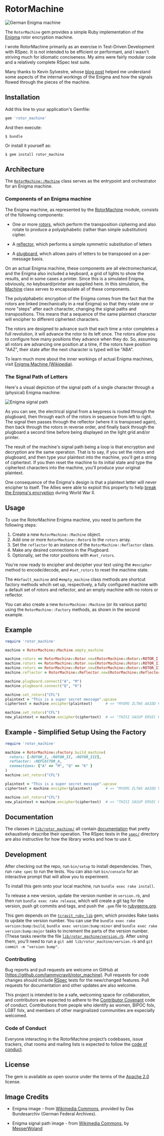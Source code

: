 # RotorMachine

![German Enigma machine](https://github.com/tammycravit/rotor_machine/blob/master/images/Bundesarchiv_Enigma.jpg?raw=1)

The `RotorMachine` gem provides a simple Ruby implementation of the 
[Enigma](https://en.wikipedia.org/wiki/Enigma_machine) rotor encryption machine.

I wrote RotorMachine primarily as an exercise in Test-Driven Development with 
RSpec. It is not intended to be efficient or performant, and I wasn't striving much 
for idiomatic conciseness. My aims were fairly modular code and a relatively 
complete RSpec test suite.

Many thanks to Kevin Sylvestre, whose 
[blog post](https://ksylvest.com/posts/2015-01-03/the-enigma-machine-using-ruby) 
helped me understand some aspects of the internal workings of the Enigma and 
how the signals flowed through the pieces of the machine.

## Installation

Add this line to your application's Gemfile:

```ruby
gem 'rotor_machine'
```

And then execute:

    $ bundle

Or install it yourself as:

    $ gem install rotor_machine

## Architecture

The [`RotorMachine::Machine`](http://www.rubydoc.info/gems/rotor_machine/RotorMachine/Machine) 
class serves as the entrypoint and orchestrator for an Enigma machine.
  
### Components of an Enigma machine
  
The Enigma machine, as represented by the [RotorMachine](http://www.rubydoc.info/gems/rotor_machine) 
module, consists of the following components:
  
* One or more [rotors](http://www.rubydoc.info/gems/rotor_machine/RotorMachine/Rotor), which 
  perform the transposition ciphering and also rotate to produce a polyalphabetic (rather 
  than simple substitution) cipher.
  
* A [reflector](http://www.rubydoc.info/gems/rotor_machine/RotorMachine/Reflector), which 
  performs a simple symmetric substitution of letters
  
* A [plugboard](http://www.rubydoc.info/gems/rotor_machine/RotorMachine/Plugboard), which 
  allows pairs of letters to be transposed on a per-message basis.
  
On an actual Enigma machine, these components are all electromechanical, and 
the Enigma also included a keyboard, a grid of lights to show the results, and 
in some cases a printer. Since this is a simulated Enigma, obviously, no 
keyboard/printer are supplied here. In this simulation, the
[Machine](http://www.rubydoc.info/gems/rotor_machine/RotorMachine/Machine)
class serves to encapsulate all of these components.
  
The polyalphabetic encryption of the Enigma comes from the fact that the
rotors are linked (mechanically in a real Enigma) so that they rotate
one or more "steps" after each character, changing the signal paths and
transpositions. This means that a sequence of the same plaintext character
will encipher to different ciphertext characters.
  
The rotors are designed to advance such that each time a rotor completes
a full revolution, it will advance the rotor to its left once. The rotors
allow you to configure how many positions they advance when they do. So,
assuming all rotors are advancing one position at a time, if the rotors
have position "AAZ", their state after the next character is typed will
be "ABA".
  
To learn much more about the inner workings of actual Enigma machines,
visit [Enigma Machine (Wikipedia)](https://en.wikipedia.org/wiki/Enigma_machine).
  
###  The Signal Path of Letters
  
Here's a visual depiction of the signal path of a single character through
a (physical) Enigma machine:

![Enigma signal path](https://github.com/tammycravit/rotor_machine/blob/master/images/File:Enigma_wiring_kleur.png?raw=1)

As you can see, the electrical signal from a keypress is routed through the 
plugboard, then through each of the rotors in sequence from left to right. 
The signal then passes through the reflector (where it is transposed again), 
then back through the rotors in reverse order, and finally back through the 
plugboard a second time before being displayed on the light grid and/or 
printer.
  
The result of the machine's signal path being a loop is that encryption and
decryption are the same operation. That is to say, if you set the rotors
and plugboard, and then type your plaintext into the machine, you'll get
a string of ciphertext. If you then reset the machine to its initial state
and type the ciphertext characters into the machine, you'll produce your
original plaintext.
  
One consequence of the Enigma's design is that a plaintext letter will never 
encipher to itself. The Allies were able to exploit this property to help 
[break the Enigma's encryption](https://en.wikipedia.org/wiki/Cryptanalysis_of_the_Enigma) 
during World War II.
  
## Usage

To use the RotorMachine Enigma machine, you need to perform the following
steps:
  
1. Create a new `RotorMachine::Machine` object.
2. Add one or more `RotorMachine::Rotor`s  to the `rotors` array.
3. Set the `reflector` to an instance of the `RotorMachine::Reflector` class.
4. Make any desired connections in the Plugboard.
5. Optionally, set the rotor positions with `#set_rotors`.
  
You're now ready to encipher and decipher your text using the `#encipher`
method to encode/decode, and `#set_rotors` to reset the machine state.
  
The `#default_machine` and `#empty_machine` class methods are shortcut
factory methods whcih set up, respectively, a fully configured machine 
with a default set of rotors and reflector, and an empty machine with
no rotors or reflector.

You can also create a new `RotorMachine::Machine` (or its various parts)
using the `RotorMachine::Factory` methods, as shown in the second example.

## Example

```ruby
require 'rotor_machine'

machine = RotorMachine::Machine.empty_machine

machine.rotors << RotorMachine::Rotor.new(RotorMachine::Rotor::ROTOR_I, "A", 1)
machine.rotors << RotorMachine::Rotor.new(RotorMachine::Rotor::ROTOR_II, "A", 1)
machine.rotors << RotorMachine::Rotor.new(RotorMachine::Rotor::ROTOR_III, "A", 1)
machine.reflector = RotorMachine::Reflector.new(RotorMachine::Reflector::REFLECTOR_A)

machine.plugboard.connect("A", "M") 
machine.plugboard.connect("Q", "K")

machine.set_rotors("CFL")
plaintext = "This is a super secret message".upcase
ciphertext = machine.encipher(plaintext)      # => "MYGMS ZLTWS AAIDD VTGOC RFKFO"

machine.set_rotors("CFL")
new_plaintext = machine.encipher(ciphertext)  # => "THISI SASUP ERSEC RETME SSAGE"
```

## Example - Simplified Setup Using the Factory 

```ruby
require 'rotor_machine'

machine = RotorMachine::Factory.build_machine(
  rotors: [:ROTOR_I, :ROTOR_II, :ROTOR_III],
  reflector: :REFLECTOR_A,
  connections: {"A" => "M", "Q" => "K" }
)
machine.set_rotors("CFL")

plaintext = "This is a super secret message".upcase
ciphertext = machine.encipher(plaintext)      # => "MYGMS ZLTWS AAIDD VTGOC RFKFO"

machine.set_rotors("CFL")
new_plaintext = machine.encipher(ciphertext)  # => "THISI SASUP ERSEC RETME SSAGE"
```

## Documentation

The classes in 
[`lib/rotor_machine/`](https://github.com/tammycravit/rotor_machine/tree/master/lib/rotor_machine) 
all contain [documentation](http://www.rubydoc.info/gems/rotor_machine/) that 
pretty exhaustively describe their operation. 
The RSpec tests in the [`spec/`](https://github.com/tammycravit/rotor_machine/tree/master/spec) 
directory are also instructive for how the library works and how to use it.

## Development

After checking out the repo, run `bin/setup` to install dependencies. Then, 
run `rake spec` to run the tests. You can also run `bin/console` for an 
interactive prompt that will allow you to experiment.

To install this gem onto your local machine, run `bundle exec rake install`. 

To release a new version, update the version number in `version.rb`, and then 
run `bundle exec rake release`, which will create a git tag for the version, 
push git commits and tags, and push the `.gem` file to [rubygems.org](https://rubygems.org).

This gem depends on the [`tcravit_ruby_lib`](https://github.com/tammycravit/tcravit_ruby_lib) 
gem, which provides Rake tasks to update the version number. You can use the 
`bundle exec rake version:bump:build`, `bundle exec version:bump:minor` and 
`bundle exec rake version:bump:major` tasks to increment the parts of 
the version number. (These tasks rewrite the file
[`lib/rotor_machine/version.rb`](https://github.com/tammycravit/rotor_machine/blob/master/lib/rotor_machine/version.rb). 
After using them, you'll need to run a `git add lib/rotor_machine/version.rb` 
and `git commit -m "version bump"`.

### Contributing

Bug reports and pull requests are welcome on GitHub at 
[https://github.com/tammycravit/rotor_machine]. Pull requests for code changes 
should include [RSpec](http://rspec.info) tests for the new/changed features.
Pull requests for documentation and other updates are also welcome.

This project is intended to be a safe, welcoming space for collaboration, and 
contributors are expected to adhere to the 
[Contributor Covenant](http://contributor-covenant.org) code of conduct.
Contributions from people who identify as women, BIPOC folx, LGBT folx, 
and members of other marginalized communities are especially welcomed.

### Code of Conduct

Everyone interacting in the RotorMachine project’s codebases, issue trackers, 
chat rooms and mailing lists is expected to follow the 
[code of conduct](https://github.com/tammycravit/rotor_machine/blob/master/CODE_OF_CONDUCT.md).

## License

The gem is available as open source under the terms of the 
[Apache 2.0](https://www.apache.org/licenses/LICENSE-2.0) license.

## Image Credits

* Enigma image - from [Wikimedia Commons](https://commons.wikimedia.org/wiki/File:Bundesarchiv_Bild_183-2007-0705-502,_Chiffriermaschine_%22Enigma%22.jpg),
  provided by Das Bundesarchiv (German Federal Archives).

* Enigma signal path image - from [Wikimedia Commons](https://commons.wikimedia.org/wiki/File:Enigma_wiring_kleur.svg), 
  by [MesserWoland](https://commons.wikimedia.org/wiki/User:MesserWoland)


